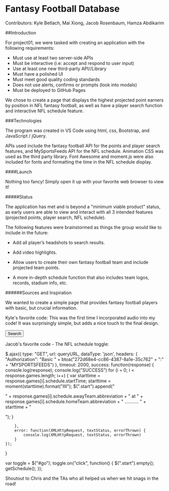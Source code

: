 # Fantasy Football Database #

Contributors: Kyle Betlach, Mai Xiong, Jacob Rosenbaum, Hamza Abdikarim

##Introduction

For project01, we were tasked with creating an application with the following requirements: 

* Must use at least two server-side APIs
* Must be interactive (i.e: accept and respond to user input)
* Use at least one new third-party API//Library
* Must have a polished UI
* Must meet good quality coding standards
* Does not use alerts, confirms or prompts (look into modals)
* Must be deployed to GitHub Pages

We chose to create a page that displays the highest projected point earners by position in NFL fantasy football, as well as have a player search function and interactive NFL schedule feature.

###Technologies

The program was created in VS Code using html, css, Bootstrap, and JavaScript / jQuery.

APIs used include the fantasy football API for the points and player search features, and MySportsFeeds API for the NFL schedule. Animation CSS was used as the third party library. Font Awesome and moment.js were also included for fonts and formatting the time in the NFL schedule display.

####Launch

Nothing too fancy! Simply open it up with your favorite web browser to view it!

#####Status

The application has met and is beyond a "minimum viable product" status, as early users are able to view and interact with all 3 intended features (projected points, player search, NFL schedule).

The following features were brainstormed as things the group would like to include in the future:

- Add all player’s headshots to search results.

- Add video highlights.

- Allow users to create their own fantasy football team and include projected team points.

- A more in-depth schedule function that also includes team logos, records, stadium info, etc. 

######Sources and Inspiration

We wanted to create a simple page that provides fantasy football players with basic, but crucial information.

Kyle's favorite code: This was the first time I incorporated audio into my code! It was surprisingly simple, but adds a nice touch to the final design.

<script>
    var hike = new Audio();
    hike.src = "assets/audio/hike.mp3";
</script>

<button id="select-player" onmousedown="hike.play()" type="button" value="Search">Search</button>

Jacob's favorite code - The NFL schedule toggle:

   $.ajax({
        type: "GET",
        url: queryURL,
        dataType: 'json',
        headers: {
            "Authorization": "Basic " + btoa("272d68e4-cc86-4387-8a1e-35c762" + ":" + "MYSPORTSFEEDS")
        },
        timeout: 2000,
        success: function(response) {
            console.log(response);
            console.log("SUCCESS")
            for (i = 0; i < response.games.length; i++) {
                var starttime = response.games[i].schedule.startTime;
                starttime = moment(starttime).format("llll");
                $(".start").append("<p>" + response.games[i].schedule.awayTeam.abbreviation + " at " + response.games[i].schedule.homeTeam.abbreviation + " ........... " + starttime + "</p>");
            }

        },
        error: function(XMLHttpRequest, textStatus, errorThrown) {
            console.log(XMLHttpRequest, textStatus, errorThrown)
        }
    });
}

var toggle = $("#go");
toggle.on("click", function() {
    $(".start").empty();
    getSchedule();
});

Shoutout to Chris and the TAs who all helped us when we hit snags in the road!
